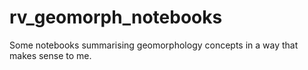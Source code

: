 # rv_geomorph_notebooks
Some notebooks summarising geomorphology concepts in a way that makes sense to me.
